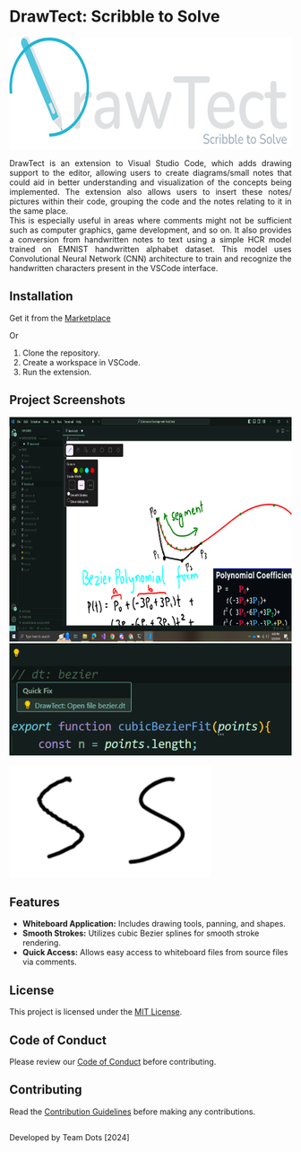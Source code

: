 # DrawTect: Scribble to Solve

<img src="./DrawTect-Assets/logoWhite.png" width="648" height="200" alt="logo"/>

<div style="text-align: justify;">

DrawTect is an extension to Visual Studio Code, which adds drawing support to the editor, allowing users to create diagrams/small notes that could aid in better understanding and visualization of the concepts being implemented. The extension also allows users to insert these notes/ pictures within their code, grouping the code and the notes relating to it in the same place.  
This is especially useful in areas where comments might not be sufficient such as computer graphics, game development, and so on. It also provides a conversion from handwritten notes to text using a simple HCR model trained on EMNIST handwritten alphabet dataset. This model uses Convolutional Neural Network (CNN) architecture to train and recognize the handwritten characters present in the VSCode interface.

</div>


## Installation
Get it from the [Marketplace](https://marketplace.visualstudio.com/items?itemName=Dots.drawtect)  

Or 

1. Clone the repository.
2. Create a workspace in VSCode.
3. Run the extension.

## Project Screenshots
<p float = "down">
  <img src="./DrawTect-Assets/interface.png" height="400" alt="DrawTect Interface"/>
  <img src="./DrawTect-Assets/codeactions.png" height="200" alt="Code Action"/>
</p> 

<p float = "left">
    <!-- <img src="./DrawTect-Assets/recognize.png" height="200" alt="Character Recognition"/> -->
    <img src="./DrawTect-Assets/smooth.png" height="200" alt="Stroke Smoothness"/>
</p>


## Features

- **Whiteboard Application:** Includes drawing tools, panning, and shapes.
- **Smooth Strokes:** Utilizes cubic Bezier splines for smooth stroke rendering.
- **Quick Access:** Allows easy access to whiteboard files from source files via comments.
<!-- - **Handwritten Character Recognition:** Converts handwritten characters to digital text. -->

## License

This project is licensed under the [MIT License](./LICENSE.md).

## Code of Conduct

Please review our [Code of Conduct](./CODE_OF_CONDUCT.md) before contributing.

## Contributing

Read the [Contribution Guidelines](./CONTRIBUTING.md) before making any contributions.

## 
Developed by Team Dots [2024]